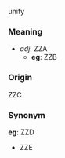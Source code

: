 unify
### Meaning
+ _adj_: ZZA
    + __eg__: ZZB

### Origin

ZZC

### Synonym

__eg__: ZZD

+ ZZE


